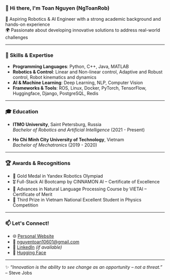 ### 👋 Hi there, I'm Toan Nguyen (NgToanRob)

🔧 Aspiring Robotics & AI Engineer with a strong academic background and hands-on experience  
🌍 Passionate about developing innovative solutions to address real-world challenges

---

### 🧠 Skills & Expertise

- **Programming Languages**: Python, C++, Java, MATLAB
- **Robotics & Control**: Linear and Non-linear control, Adaptive and Robust control, Robot kinematics and dynamics
- **AI & Machine Learning**: Deep Learning, NLP, Computer Vision
- **Frameworks & Tools**: ROS, Linux, Docker, PyTorch, TensorFlow, Huggingface, Django, PostgreSQL, Redis

---

### 🎓 Education

- **ITMO University**, Saint Petersburg, Russia  
  *Bachelor of Robotics and Artificial Intelligence* (2021 - Present)

- **Ho Chi Minh City University of Technology**, Vietnam  
  *Bachelor of Mechatronics* (2019 - 2020)

---

### 🏆 Awards & Recognitions

- 🥇 Gold Medal in Yandex Robotics Olympiad
- 🎖️ Full-Stack AI Bootcamp by CINNAMON AI – Certificate of Excellence
- 📜 Advances in Natural Language Processing Course by VIETAI – Certificate of Merit
- 🥉 Third Prize in Vietnam National Excellent Student in Physics Competition

---

### 📫 Let's Connect!

- 🌐 [Personal Website](https://ngtoanrob.github.io/)
- 📧 nguyentoan10601@gmail.com
- 💼 [LinkedIn](https://www.linkedin.com/in/ngtoanrob) *(if available)*
- 📝 [Hugging Face](https://huggingface.co/ngtoanrob)

---

✨ *“Innovation is the ability to see change as an opportunity – not a threat.”* – Steve Jobs
